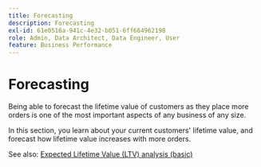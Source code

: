 ```yaml
---
title: Forecasting
description: Forecasting
exl-id: 61e0516a-941c-4e32-b051-6ff664962198
role: Admin, Data Architect, Data Engineer, User
feature: Business Performance
---
```

# Forecasting

Being able to forecast the lifetime value of customers as they place more orders is one of the most important aspects of any business of any size.

In this section, you learn about your current customers' lifetime value, and forecast how lifetime value increases with more orders.

See also: [Expected Lifetime Value (LTV) analysis (basic)](../../data-analyst/analysis/ess-expected-ltv.md)
